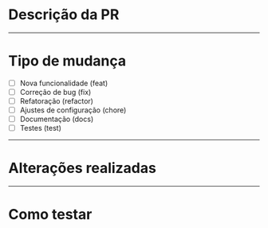 # Descrição da PR

<!--
Descreva de forma objetiva o que foi implementado ou alterado.
-->

---

# Tipo de mudança

- [ ] Nova funcionalidade (feat)
- [ ] Correção de bug (fix)
- [ ] Refatoração (refactor)
- [ ] Ajustes de configuração (chore)
- [ ] Documentação (docs)
- [ ] Testes (test)

---

# Alterações realizadas

<!--
Liste as principais mudanças deste PR. Exemplo:
- Adiciona configuração inicial do TypeScript
- Cria estrutura base com Express e rota /health
- Configura Dockerfile e docker-compose
-->

---

# Como testar

<!--
Passos sugeridos para validar esta PR:

1. Estar executando o projeto com o docker:
docker compose up -d

2. Acessar o navegador ou Insomnia/Postman:
http://localhost:3000/health

---